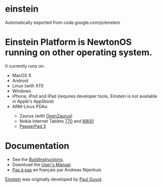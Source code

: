 # einstein
Automatically exported from code.google.com/p/einstein

<h1><a name="Einstein_Platform_is_NewtonOS_running_on_other_operating_system."></a>Einstein Platform is NewtonOS running on other operating system.<a href="#Einstein_Platform_is_NewtonOS_running_on_other_operating_system." class="section_anchor"></a></h1><p>It currently runs on: <ul><li>MacOS X </li><li>Android </li><li>Linux (with X11) </li><li>Windows </li><li>iPhone, iPod and iPad (requires developer tools, Einstein is not available in Apple&#x27;s AppStore) </li><li>ARM-Linux PDAs: </li><ul><li>Zaurus (with <a href="http://www.openzaurus.org/" rel="nofollow">OpenZaurus</a>) </li><li>Nokia Internet Tablets <a href="http://europe.nokia.com/770" rel="nofollow">770</a> and <a href="http://europe.nokia.com/A4305062" rel="nofollow">N800</a> </li><li><a href="http://www.pepper.com/products/pepper_pad3.html" rel="nofollow">PepperPad 3</a> </li></ul></ul></p><h1><a name="Documentation"></a>Documentation<a href="#Documentation" class="section_anchor"></a></h1><ul><li>See the <a href="/p/einstein/wiki/BuildInstructions">BuildInstructions</a>. </li><li>Download the <a href="http://einstein.googlecode.com/files/UserManual.pdf" rel="nofollow">User&#x27;s Manual</a>. </li><li><a href="http://messagepad.free.fr/pasapas/Open/Einstein.html" rel="nofollow">Pas à pas</a> en français par Andreas Nijenhuis </li></ul><p><a href="http://www.kallisys.com/newton/einstein/" rel="nofollow">Einstein</a> was originally developed by <a href="http://paul-guyot.com/" rel="nofollow">Paul Guyot</a>. </p>
